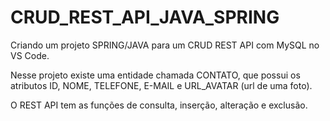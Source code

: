 # CRUD_REST_API_JAVA_SPRING

 Criando um projeto SPRING/JAVA para um CRUD REST API com MySQL no VS Code.

 Nesse projeto existe uma entidade chamada CONTATO, que possui os atributos ID, NOME, TELEFONE, E-MAIL e URL_AVATAR (url de uma foto).

 O REST API tem as funções de consulta, inserção, alteração e exclusão.
